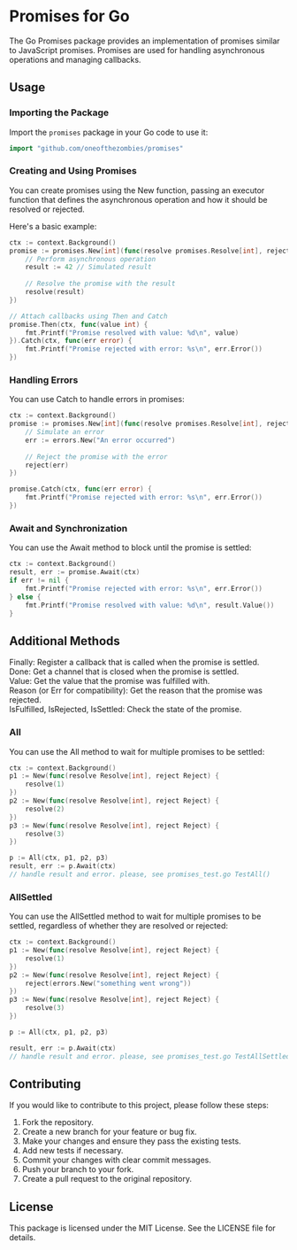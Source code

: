 # Promises for Go

The Go Promises package provides an implementation of promises similar to JavaScript promises. Promises are used for handling asynchronous operations and managing callbacks.

## Usage

### Importing the Package

Import the `promises` package in your Go code to use it:

```go
import "github.com/oneofthezombies/promises"
```

### Creating and Using Promises

You can create promises using the New function, passing an executor function that defines the asynchronous operation and how it should be resolved or rejected.

Here's a basic example:

```go
ctx := context.Background()
promise := promises.New[int](func(resolve promises.Resolve[int], reject promises.Reject) {
    // Perform asynchronous operation
    result := 42 // Simulated result
    
    // Resolve the promise with the result
    resolve(result)
})

// Attach callbacks using Then and Catch
promise.Then(ctx, func(value int) {
    fmt.Printf("Promise resolved with value: %d\n", value)
}).Catch(ctx, func(err error) {
    fmt.Printf("Promise rejected with error: %s\n", err.Error())
})
```

### Handling Errors

You can use Catch to handle errors in promises:

```go
ctx := context.Background()
promise := promises.New[int](func(resolve promises.Resolve[int], reject promises.Reject) {
    // Simulate an error
    err := errors.New("An error occurred")
    
    // Reject the promise with the error
    reject(err)
})

promise.Catch(ctx, func(err error) {
    fmt.Printf("Promise rejected with error: %s\n", err.Error())
})
```

### Await and Synchronization

You can use the Await method to block until the promise is settled:

```go
ctx := context.Background()
result, err := promise.Await(ctx)
if err != nil {
    fmt.Printf("Promise rejected with error: %s\n", err.Error())
} else {
    fmt.Printf("Promise resolved with value: %d\n", result.Value())
}
```

## Additional Methods

Finally: Register a callback that is called when the promise is settled.  
Done: Get a channel that is closed when the promise is settled.  
Value: Get the value that the promise was fulfilled with.  
Reason (or Err for compatibility): Get the reason that the promise was rejected.  
IsFulfilled, IsRejected, IsSettled: Check the state of the promise.  

### All

You can use the All method to wait for multiple promises to be settled:

```go
ctx := context.Background()
p1 := New(func(resolve Resolve[int], reject Reject) {
    resolve(1)
})
p2 := New(func(resolve Resolve[int], reject Reject) {
    resolve(2)
})
p3 := New(func(resolve Resolve[int], reject Reject) {
    resolve(3)
})

p := All(ctx, p1, p2, p3)
result, err := p.Await(ctx)
// handle result and error. please, see promises_test.go TestAll()
```

### AllSettled

You can use the AllSettled method to wait for multiple promises to be settled, regardless of whether they are resolved or rejected:

```go
ctx := context.Background()
p1 := New(func(resolve Resolve[int], reject Reject) {
    resolve(1)
})
p2 := New(func(resolve Resolve[int], reject Reject) {
    reject(errors.New("something went wrong"))
})
p3 := New(func(resolve Resolve[int], reject Reject) {
    resolve(3)
})

p := All(ctx, p1, p2, p3)

result, err := p.Await(ctx)
// handle result and error. please, see promises_test.go TestAllSettled()
```

## Contributing

If you would like to contribute to this project, please follow these steps:

1. Fork the repository.
2. Create a new branch for your feature or bug fix.
3. Make your changes and ensure they pass the existing tests.
4. Add new tests if necessary.
5. Commit your changes with clear commit messages.
6. Push your branch to your fork.
7. Create a pull request to the original repository.

## License

This package is licensed under the MIT License. See the LICENSE file for details.
